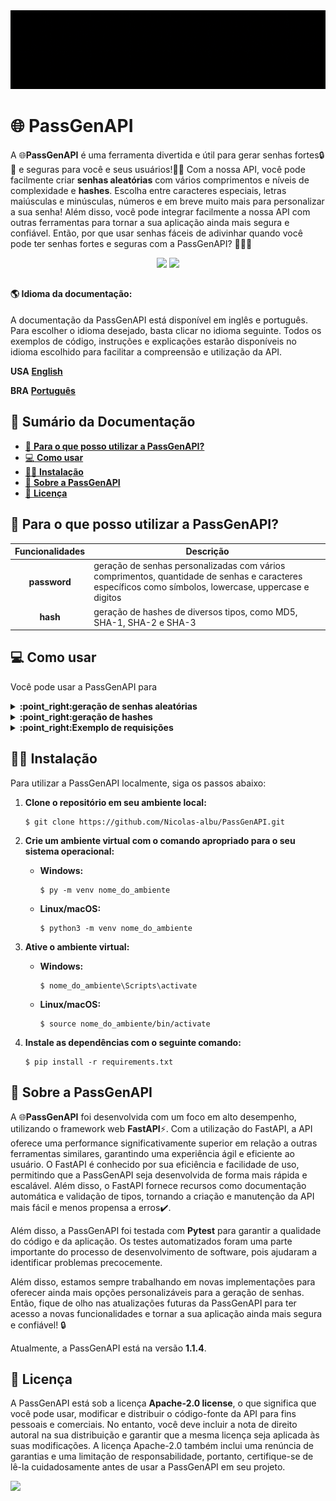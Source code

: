 
<img src="docs\PassGenAPI-GIF.gif" alt="OpenGenAPI">

# :globe_with_meridians: **PassGenAPI** 
  A :globe_with_meridians:**PassGenAPI** é uma ferramenta divertida e útil para gerar senhas fortes:lock::muscle: e seguras para você e seus usuários!:man_technologist: Com a nossa API, você pode facilmente criar **senhas aleatórias** com vários comprimentos e níveis de complexidade e **hashes**. Escolha entre caracteres especiais, letras maiúsculas e minúsculas, números e em breve muito mais para personalizar a sua senha! Além disso, você pode integrar facilmente a nossa API com outras ferramentas para tornar a sua aplicação ainda mais segura e confiável. Então, por que usar senhas fáceis de adivinhar quando você pode ter senhas fortes e seguras com a PassGenAPI? 💂🏼‍♂️

<div align="center" alt="contatos">
  <a href="https://github.com/Nicolas-albu/PassGenAPI/blob/main/LICENSE" target="_blank"><img src="https://img.shields.io/github/license/Nicolas-albu/PassGenAPI?style=for-the-badge" target="_blank"></a>
  <img src="https://img.shields.io/badge/version-1.1.4-blue?style=for-the-badge" target="_blank">
</div>

##

  #### :earth_americas: **Idioma da documentação:**
  A documentação da PassGenAPI está disponível em inglês e português. Para escolher o idioma desejado, basta clicar no idioma seguinte. Todos os exemplos de código, instruções e explicações estarão disponíveis no idioma escolhido para facilitar a compreensão e utilização da API.

  **USA** [**English**](README-en.md)

  **BRA** [**Português**](README.md)

##

## :page_with_curl: Sumário da Documentação
- [:thinking: **Para o que posso utilizar a PassGenAPI?**](#para-o-que-posso-utilizar-a-passgenapi)
- [:computer: **Como usar**](#computer-como-usar)
- [:man_technologist: **Instalação**](#man_technologist-instalação)
- [:pushpin: **Sobre a PassGenAPI**](#pushpin-sobre-a-passgenapi)
- [:rotating_light: **Licença**](#rotating_light-licença)

##

## :thinking: **Para o que posso utilizar a PassGenAPI?**

| **Funcionalidades** | **Descrição** |
| :---: | --- |
| **password** | geração de senhas personalizadas com vários comprimentos, quantidade de senhas e caracteres específicos como símbolos, lowercase, uppercase e digitos |
| **hash** | geração de hashes de diversos tipos, como MD5, SHA-1, SHA-2 e SHA-3

## :computer: **Como usar**

Você pode usar a PassGenAPI para 

<details>
<summary> <b>:point_right:geração de senhas aleatórias</b> </summary>

Enviar uma solicitação HTTP POST para o endpoint "**pass-gen-api.vercel.app/password**". A API aceita os seguintes parâmetros:

|    Parâmetros   | Tipo | Descrição  | Opções | Valor Padrão |
|      :---:      | :---:  |    ---     |  ---   |    :---:     |
| **password_length** | **int** | define o comprimento da senha | | 12 | 
| **number_of_passwords** | **int** | define o número de senhas que serão geradas | | 1 |
| **types_of_characters** | **str** \| **list[str]** | define o tipo de caracteres que serão utilizados para gerar a senha | **lowercase**, **uppercase**, **digits** e **symbols** | todos os tipos de caracteres |

<!--[Quer ver um exemplo da utilização destes parâmetros?](#com-requests)-->

<details>
<summary> <b>:point_right:Quer ver um exemplo da utilização destes parâmetros?</b> </summary>

```python
import json
import requests

# Define o endpoint da API
endpoint = "https://pass-gen-api.vercel.app/password"

# Define os dados que serão enviados no formato JSON
password_data = {
    "password_length": 10,
    "number_of_passwords": 3,
    "type_of_characters": ["digits", "lowercase"]
}

# Converte os dados para o formato JSON
json_password_data = json.dumps(password_data)

# Envia a requisição POST para o endpoint da API com os dados em JSON
response = requests.post(url=endpoint, data=json_password_data)

# Exibe a resposta da API
print(response.json()['password'])
```
</details>

</details>

<details>
<summary><b>:point_right:geração de hashes</b></summary>

Enviar uma solicitação HTTP POST para o endpoint "**pass-gen-api.vercel.app/hash**". A API aceita os seguintes parâmetros:

|    Parâmetros        | Tipo    | Descrição  | Opções |
|      :---:           | :---:   |    ---     | :---:  |
| **data_for_encrypt** | **str** | define o dado que será criptografado |
| **hash_type**        | **str** | define o tipo de hash que será utilizado | **sha1**, **sha224**, **sha256**, **sha384**, **sha3-256** e **md5** |

</details>


<details>
<summary> <b>:point_right:Exemplo de requisições</b> </summary>

### **Com requests:**

```console
$ pip install requests
```

```python
import json
import requests

# Define o endpoint da API
endpoint = "https://pass-gen-api.vercel.app/password"

# Define os dados que serão enviados no formato JSON
password_data = {
    "password_length": 10,
    "number_of_passwords": 3,
    "type_of_characters": ["digits", "lowercase", "symbols"]
}

# Converte os dados para o formato JSON
json_password_data = json.dumps(password_data)

# Envia a requisição POST para o endpoint da API com os dados em JSON
response = requests.post(url=endpoint, data=json_password_data)

# Exibe a resposta da API
print(response.json()['password'])

```
</details>


## :man_technologist: **Instalação**

Para utilizar a PassGenAPI localmente, siga os passos abaixo:

1. **Clone o repositório em seu ambiente local:**
    ```console
    $ git clone https://github.com/Nicolas-albu/PassGenAPI.git
    ```

2. **Crie um ambiente virtual com o comando apropriado para o seu sistema operacional:**
    * **Windows:**
        ```console
        $ py -m venv nome_do_ambiente
        ```
    * **Linux/macOS:**
        ```console
        $ python3 -m venv nome_do_ambiente
        ```

3. **Ative o ambiente virtual:**
    * **Windows:**
        ```console
        $ nome_do_ambiente\Scripts\activate
        ```
    * **Linux/macOS:**
        ```console
        $ source nome_do_ambiente/bin/activate
        ```

4. **Instale as dependências com o seguinte comando:**
    ```console
    $ pip install -r requirements.txt
    ```

## :pushpin: **Sobre a PassGenAPI**
A :globe_with_meridians:**PassGenAPI** foi desenvolvida com um foco em alto desempenho, utilizando o framework web **FastAPI**:zap:. Com a utilização do FastAPI, a API oferece uma performance significativamente superior em relação a outras ferramentas similares, garantindo uma experiência ágil e eficiente ao usuário. O FastAPI é conhecido por sua eficiência e facilidade de uso, permitindo que a PassGenAPI seja desenvolvida de forma mais rápida e escalável. Além disso, o FastAPI fornece recursos como documentação automática e validação de tipos, tornando a criação e manutenção da API mais fácil e menos propensa a erros:heavy_check_mark:.

Além disso, a PassGenAPI foi testada com **Pytest** para garantir a qualidade do código e da aplicação. Os testes automatizados foram uma parte importante do processo de desenvolvimento de software, pois ajudaram a identificar problemas precocemente.

Além disso, estamos sempre trabalhando em novas implementações para oferecer ainda mais opções personalizáveis para a geração de senhas. Então, fique de olho nas atualizações futuras da PassGenAPI para ter acesso a novas funcionalidades e tornar a sua aplicação ainda mais segura e confiável! :lock:

Atualmente, a PassGenAPI está na versão **1.1.4**.

## :rotating_light: **Licença**

A PassGenAPI está sob a licença **Apache-2.0 license**, o que significa que você pode usar, modificar e distribuir o código-fonte da API para fins pessoais e comerciais. No entanto, você deve incluir a nota de direito autoral na sua distribuição e garantir que a mesma licença seja aplicada às suas modificações. A licença Apache-2.0 também inclui uma renúncia de garantias e uma limitação de responsabilidade, portanto, certifique-se de lê-la cuidadosamente antes de usar a PassGenAPI em seu projeto.

<img src="https://img.shields.io/badge/version-1.1.4-blue?style=for-the-badge" target="_blank">
